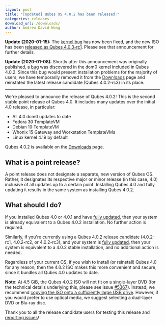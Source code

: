 ```yaml
---
layout: post
title: "[Updated] Qubes OS 4.0.2 has been released!"
categories: releases
download_url: /downloads/
author: Andrew David Wong
---
```


**Update (2020-01-15):** The [kernel bug][#5553] has now been fixed, and
the new ISO has been [released as Qubes 4.0.3-rc1]. Please see that
announcement for further details.

**Update (2020-01-08):** Shortly after this announcement was originally
published, a [bug][#5553] was discovered in the dom0 kernel included in
Qubes 4.0.2. Since this bug would present installation problems for the
majority of users, we have temporarily removed it from the [Downloads]
page and reinstated the latest release candidate (Qubes 4.0.2-rc3) in
its place.

-----

We're pleased to announce the release of Qubes 4.0.2! This is the second
stable point release of Qubes 4.0. It includes many updates over the
initial 4.0 release, in particular:

- All 4.0 dom0 updates to date
- Fedora 30 TemplateVM
- Debian 10 TemplateVM
- Whonix 15 Gateway and Workstation TemplateVMs
- Linux kernel 4.19 by default

Qubes 4.0.2 is available on the [Downloads] page.


What is a point release?
------------------------

A point release does not designate a separate, new version of Qubes OS.
Rather, it designates its respective major or minor release (in this
case, 4.0) inclusive of all updates up to a certain point. Installing
Qubes 4.0 and fully updating it results in the same system as installing
Qubes 4.0.2.


What should I do?
-----------------

If you installed Qubes 4.0 or 4.0.1 and have [fully updated], then
your system is already equivalent to a Qubes 4.0.2 installation. No
further action is required.

Similarly, if you're currently using a Qubes 4.0.2 release candidate
(4.0.2-rc1, 4.0.2-rc2, or 4.0.2-rc3), and your system is [fully
updated], then your system is equivalent to a 4.0.2 stable installation,
and no additional action is needed.

Regardless of your current OS, if you wish to install (or reinstall)
Qubes 4.0 for any reason, then the 4.0.2 ISO makes this more convenient
and secure, since it bundles all Qubes 4.0 updates to date.

**Note:** At 4.5 GiB, the Qubes 4.0.2 ISO will not fit on a
single-layer DVD (for the technical details underlying this, please see
issue [#5367]). Instead, we recommend [copying the ISO onto a
sufficiently large USB drive][copy-iso]. However, if you would prefer to
use optical media, we suggest selecting a dual-layer DVD or Blu-ray disc.

Thank you to all the release candidate users for testing this release
and [reporting issues]!


[Downloads]: /downloads/
[fully updated]: /doc/updating-qubes-os/
[reporting issues]: /doc/issue-tracking/
[#5367]: https://github.com/QubesOS/qubes-issues/issues/5367
[copy-iso]: /doc/installation-guide/#copying-the-iso-onto-the-installation-medium
[#5553]: https://github.com/QubesOS/qubes-issues/issues/5553
[released as Qubes 4.0.3-rc1]: /news/2020/01/15/qubes-4-0-3-rc1/

